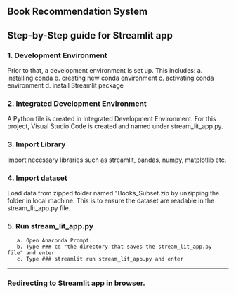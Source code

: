 ## Book Recommendation System
## Step-by-Step guide for Streamlit app
### 1.	Development Environment
Prior to that, a development environment is set up. This includes:
a.	installing conda
b.	creating new conda environment 
c.	activating conda environment
d.	install Streamlit package 
### 2.	Integrated Development Environment
A Python file is created in Integrated Development Environment. For this project, Visual Studio Code is created and named under stream_lit_app.py. 
### 3.	Import Library
Import necessary libraries such as streamlit, pandas, numpy, matplotlib etc.
### 4.	Import dataset
Load data from zipped folder named "Books_Subset.zip by unzipping the folder in local machine.
This is to ensure the dataset are readable in the stream_lit_app.py file.
### 5. Run stream_lit_app.py
       a. Open Anaconda Prompt.
       b. Type ### cd "the directory that saves the stream_lit_app.py file" and enter
       c. Type ### streamlit run stream_lit_app.py and enter
-------------------------------------------
### Redirecting to Streamlit app in browser.

